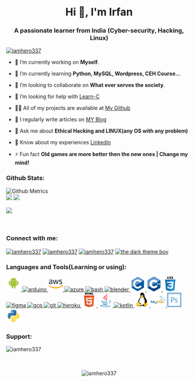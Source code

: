 <h1 align="center">Hi 👋, I'm Irfan</h1>
<h3 align="center">A passionate learner from India (Cyber-security, Hacking, Linux)</h3>



<p align="left"> <a href="https://twitter.com/iamhero337" target="blank"><img src="https://img.shields.io/twitter/follow/iamhero337?logo=twitter&style=for-the-badge" alt="iamhero337" /></a> </p>

- 🔭 I’m currently working on **Myself**.

- 🌱 I’m currently learning **Python, MySQL, Wordpress, CEH Course...**

- 👯 I’m looking to collaborate on **What ever serves the society**.

- 🤝 I’m looking for help with [Learn-C](https://github.com/Iamhero337/learn-C)

- 👨‍💻 All of my projects are available at [My Github](https://github.com/Iamhero337)

- 📝 I regularly write articles on [MY Blog](https://thedarkthemeboy.com/)

- 💬 Ask me about **Ethical Hacking and LINUX(any OS with any problem)**

- 📄 Know about my experiences [Linkedin](https://www.linkedin.com/in/iamhero337/)

- ⚡ Fun fact **Old games are more better then the new ones | Change my mind!**






<h3 align="left">Github Stats:</h3>

<div align="left">

<img width="500" src="https://metrics.lecoq.io/iamhero337" alt="Github Metrics">
 
</div>    
  
    
<div align="left">
 
<img src='https://github-readme-stats.vercel.app/api?username=iamhero337&theme=merko' width="400"/>
<img src='https://github-readme-streak-stats.herokuapp.com/?user=iamhero337&theme=merko' width="400"/>
  
</div>

 <br>
 
<a href="https://github.com/ryo-ma/github-profile-trophy">
    <img src="https://github-profile-trophy.vercel.app/?username=iamhero337&column=7"/>
  </a>
  
  <br>

<p align="left">

<br>
    

    



<h3 align="left">Connect with me:</h3>
<p align="left">
<a href="https://twitter.com/iamhero337" target="blank"><img align="center" src="https://raw.githubusercontent.com/rahuldkjain/github-profile-readme-generator/master/src/images/icons/Social/twitter.svg" alt="iamhero337" height="30" width="40" /></a>
<a href="https://linkedin.com/in/iamhero337" target="blank"><img align="center" src="https://raw.githubusercontent.com/rahuldkjain/github-profile-readme-generator/master/src/images/icons/Social/linked-in-alt.svg" alt="iamhero337" height="30" width="40" /></a>
<a href="https://instagram.com/iamhero337" target="blank"><img align="center" src="https://raw.githubusercontent.com/rahuldkjain/github-profile-readme-generator/master/src/images/icons/Social/instagram.svg" alt="iamhero337" height="30" width="40" /></a>
<a href="https://www.youtube.com/@thedarkthemeboy" target="blank"><img align="center" src="https://raw.githubusercontent.com/rahuldkjain/github-profile-readme-generator/master/src/images/icons/Social/youtube.svg" alt="the dark theme boy" height="30" width="40" /></a>
</p>

<h3 align="left">Languages and Tools(Learning or using):</h3>
<p align="left"> <a href="https://developer.android.com" target="_blank" rel="noreferrer"> <img src="https://raw.githubusercontent.com/devicons/devicon/master/icons/android/android-original-wordmark.svg" alt="android" width="40" height="40"/> </a> <a href="https://www.arduino.cc/" target="_blank" rel="noreferrer"> <img src="https://cdn.worldvectorlogo.com/logos/arduino-1.svg" alt="arduino" width="40" height="40"/> </a> <a href="https://aws.amazon.com" target="_blank" rel="noreferrer"> <img src="https://raw.githubusercontent.com/devicons/devicon/master/icons/amazonwebservices/amazonwebservices-original-wordmark.svg" alt="aws" width="40" height="40"/> </a> <a href="https://azure.microsoft.com/en-in/" target="_blank" rel="noreferrer"> <img src="https://www.vectorlogo.zone/logos/microsoft_azure/microsoft_azure-icon.svg" alt="azure" width="40" height="40"/> </a> <a href="https://www.gnu.org/software/bash/" target="_blank" rel="noreferrer"> <img src="https://www.vectorlogo.zone/logos/gnu_bash/gnu_bash-icon.svg" alt="bash" width="40" height="40"/> </a> <a href="https://www.blender.org/" target="_blank" rel="noreferrer"> <img src="https://download.blender.org/branding/community/blender_community_badge_white.svg" alt="blender" width="40" height="40"/> </a> <a href="https://www.cprogramming.com/" target="_blank" rel="noreferrer"> <img src="https://raw.githubusercontent.com/devicons/devicon/master/icons/c/c-original.svg" alt="c" width="40" height="40"/> </a> <a href="https://www.w3schools.com/cpp/" target="_blank" rel="noreferrer"> <img src="https://raw.githubusercontent.com/devicons/devicon/master/icons/cplusplus/cplusplus-original.svg" alt="cplusplus" width="40" height="40"/> </a> <a href="https://www.w3schools.com/css/" target="_blank" rel="noreferrer"> <img src="https://raw.githubusercontent.com/devicons/devicon/master/icons/css3/css3-original-wordmark.svg" alt="css3" width="40" height="40"/> </a> <a href="https://www.figma.com/" target="_blank" rel="noreferrer"> <img src="https://www.vectorlogo.zone/logos/figma/figma-icon.svg" alt="figma" width="40" height="40"/> </a> <a href="https://cloud.google.com" target="_blank" rel="noreferrer"> <img src="https://www.vectorlogo.zone/logos/google_cloud/google_cloud-icon.svg" alt="gcp" width="40" height="40"/> </a> <a href="https://git-scm.com/" target="_blank" rel="noreferrer"> <img src="https://www.vectorlogo.zone/logos/git-scm/git-scm-icon.svg" alt="git" width="40" height="40"/> </a> <a href="https://heroku.com" target="_blank" rel="noreferrer"> <img src="https://www.vectorlogo.zone/logos/heroku/heroku-icon.svg" alt="heroku" width="40" height="40"/> </a> <a href="https://www.w3.org/html/" target="_blank" rel="noreferrer"> <img src="https://raw.githubusercontent.com/devicons/devicon/master/icons/html5/html5-original-wordmark.svg" alt="html5" width="40" height="40"/> </a> <a href="https://www.java.com" target="_blank" rel="noreferrer"> <img src="https://raw.githubusercontent.com/devicons/devicon/master/icons/java/java-original.svg" alt="java" width="40" height="40"/> </a> <a href="https://kotlinlang.org" target="_blank" rel="noreferrer"> <img src="https://www.vectorlogo.zone/logos/kotlinlang/kotlinlang-icon.svg" alt="kotlin" width="40" height="40"/> </a> <a href="https://www.linux.org/" target="_blank" rel="noreferrer"> <img src="https://raw.githubusercontent.com/devicons/devicon/master/icons/linux/linux-original.svg" alt="linux" width="40" height="40"/> </a> <a href="https://www.mysql.com/" target="_blank" rel="noreferrer"> <img src="https://raw.githubusercontent.com/devicons/devicon/master/icons/mysql/mysql-original-wordmark.svg" alt="mysql" width="40" height="40"/> </a> <a href="https://www.photoshop.com/en" target="_blank" rel="noreferrer"> <img src="https://raw.githubusercontent.com/devicons/devicon/master/icons/photoshop/photoshop-line.svg" alt="photoshop" width="40" height="40"/> </a> <a href="https://www.python.org" target="_blank" rel="noreferrer"> <img src="https://raw.githubusercontent.com/devicons/devicon/master/icons/python/python-original.svg" alt="python" width="40" height="40"/> </a> </p>

<h3 align="left">Support:</h3>
<p><a href="https://www.buymeacoffee.com/iamhero337"> <img align="left" src="https://cdn.buymeacoffee.com/buttons/v2/default-yellow.png" height="50" width="210" alt="iamhero337" /></a></p><br><br>

<br>
<p align="center"><p align="center"> <img src="https://komarev.com/ghpvc/?username=iamhero337" alt="iamhero337"/> </p>  </p>
<br>


